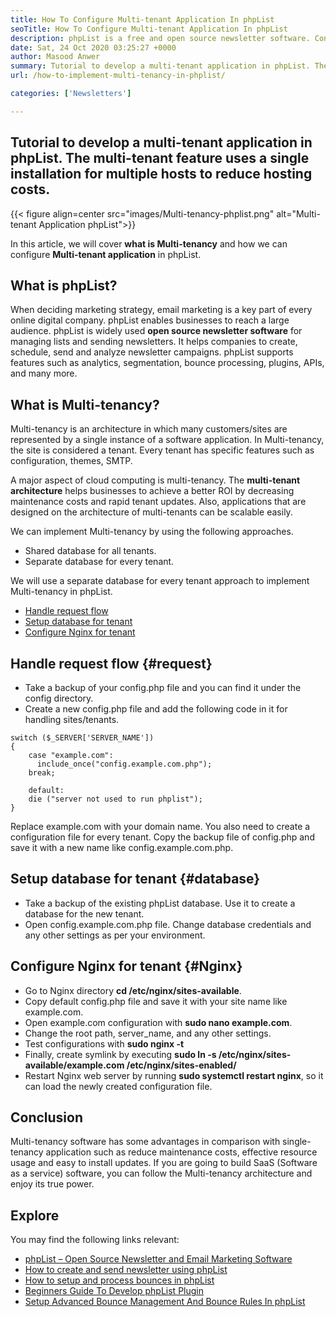 ```yaml
---
title: How To Configure Multi-tenant Application In phpList
seoTitle: How To Configure Multi-tenant Application In phpList
description: phpList is a free and open source newsletter software. Configure Multi-tenant application and run several instances of an application in a shared environment.
date: Sat, 24 Oct 2020 03:25:27 +0000
author: Masood Anwer
summary: Tutorial to develop a multi-tenant application in phpList. The multi-tenant feature uses a single installation for multiple hosts to reduce hosting costs.
url: /how-to-implement-multi-tenancy-in-phplist/

categories: ['Newsletters']

---
```

## Tutorial to develop a multi-tenant application in phpList. The multi-tenant feature uses a single installation for multiple hosts to reduce hosting costs.

{{< figure align=center src="images/Multi-tenancy-phplist.png" alt="Multi-tenant Application phpList">}}  

In this article, we will cover **what is Multi-tenancy** and how we can configure **Multi-tenant application** in phpList.

## What is phpList?

When deciding marketing strategy, email marketing is a key part of every online digital company. phpList enables businesses to reach a large audience. phpList is widely used **open source newsletter software** for managing lists and sending newsletters. It helps companies to create, schedule, send and analyze newsletter campaigns. phpList supports features such as analytics, segmentation, bounce processing, plugins, APIs, and many more.

## What is Multi-tenancy?

Multi-tenancy is an architecture in which many customers/sites are represented by a single instance of a software application. In Multi-tenancy, the site is considered a tenant. Every tenant has specific features such as configuration, themes, SMTP. 

A major aspect of cloud computing is multi-tenancy. The **multi-tenant architecture** helps businesses to achieve a better ROI by decreasing maintenance costs and rapid tenant updates. Also, applications that are designed on the architecture of multi-tenants can be scalable easily.

We can implement Multi-tenancy by using the following approaches.

  * Shared database for all tenants.
  * Separate database for every tenant.

We will use a separate database for every tenant approach to implement Multi-tenancy in phpList.

  * [Handle request flow][1]
  * [Setup database for tenant][2]
  * [Configure Nginx for tenant][3]

## Handle request flow {#request}

  * Take a backup of your config.php file and you can find it under the config directory.
  * Create a new config.php file and add the following code in it for handling sites/tenants.


```
switch ($_SERVER['SERVER_NAME'])
{   
    case "example.com":
      include_once("config.example.com.php");
    break;
    
    default:
    die ("server not used to run phplist"); 
}
```


Replace example.com with your domain name. You also need to create a configuration file for every tenant. Copy the backup file of config.php and save it with a new name like config.example.com.php.

## Setup database for tenant {#database}

  * Take a backup of the existing phpList database. Use it to create a database for the new tenant.
  * Open config.example.com.php file. Change database credentials and any other settings as per your environment.

## Configure Nginx for tenant {#Nginx}

  * Go to Nginx directory **cd /etc/nginx/sites-available**.
  * Copy default config.php file and save it with your site name like example.com.
  * Open example.com configuration with **sudo nano example.com**.
  * Change the root path, server_name, and any other settings.
  * Test configurations with **sudo nginx -t**
  * Finally, create symlink by executing **sudo ln -s /etc/nginx/sites-available/example.com /etc/nginx/sites-enabled/**
  * Restart Nginx web server by running **sudo systemctl restart nginx**, so it can load the newly created configuration file.

## Conclusion

Multi-tenancy software has some advantages in comparison with single-tenancy application such as reduce maintenance costs, effective resource usage and easy to install updates. If you are going to build SaaS (Software as a service) software, you can follow the Multi-tenancy architecture and enjoy its true power.

## Explore

You may find the following links relevant:

  * [phpList – Open Source Newsletter and Email Marketing Software][4]
  * [How to create and send newsletter using phpList][5]
  * [How to setup and process bounces in phpList][6]
  * [Beginners Guide To Develop phpList Plugin][7]
  * [Setup Advanced Bounce Management And Bounce Rules In phpList][8]

 [1]: #request
 [2]: #database
 [3]: #nginx
 [4]: https://products.containerize.com/newsletter/phplist
 [5]: https://blog.containerize.com/newsletter/how-to-create-and-send-newsletter-using-phplist/

 [6]: https://blog.containerize.com/newsletter/how-to-setup-and-process-bounces-in-phplist/

 [7]: https://blog.containerize.com/newsletter/beginners-guide-to-develop-phplist-plugin/

 [8]: https://blog.containerize.com/newsletter/setup-advanced-bounce-management-and-bounce-rules-in-phplist/
